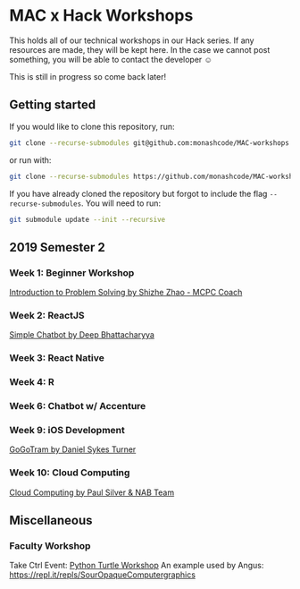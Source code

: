 # MAC x Hack Workshops

This holds all of our technical workshops in our Hack series. If any resources are made, they will be kept here. In the case we cannot post something, you will be able to contact the developer :relaxed:

This is still in progress so come back later!

## Getting started

If you would like to clone this repository, run:

``` bash
git clone --recurse-submodules git@github.com:monashcode/MAC-workshops.git
```

or run with:

``` bash
git clone --recurse-submodules https://github.com/monashcode/MAC-workshops.git
```

If you have already cloned the repository but forgot to include the flag `--recurse-submodules`. You will need to run:

``` bash
git submodule update --init --recursive
```

## 2019 Semester 2

### Week 1: Beginner Workshop

[Introduction to Problem Solving by Shizhe Zhao - MCPC Coach](https://github.com/eggeek/MCPC-Workshops.git)

### Week 2: ReactJS

[Simple Chatbot by Deep Bhattacharyya](https://github.com/DeeplyDiligent/mac-workshop-simple-chatbot)

### Week 3: React Native

### Week 4: R

### Week 6: Chatbot w/ Accenture

### Week 9: iOS Development

[GoGoTram by Daniel Sykes Turner](https://github.com/dsykesturner/GoGoTram-iOS)

### Week 10: Cloud Computing

[Cloud Computing by Paul Silver & NAB Team](https://github.com/monashcode/show-your-emotions-with-rekognition.git)

## Miscellaneous

### Faculty Workshop
Take Ctrl Event: [Python Turtle Workshop](https://drive.google.com/file/d/14yHLYQJXa1nXWwo2X6VnlDYwx9l4yH42/view?usp=sharing)
An example used by Angus: https://repl.it/repls/SourOpaqueComputergraphics


